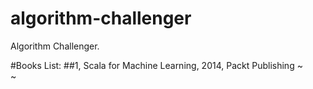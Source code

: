 # algorithm-challenger
Algorithm Challenger.

#Books List:
##1, Scala for Machine Learning, 2014, Packt Publishing
~                                                                                                                            
~                                                                                                                            

